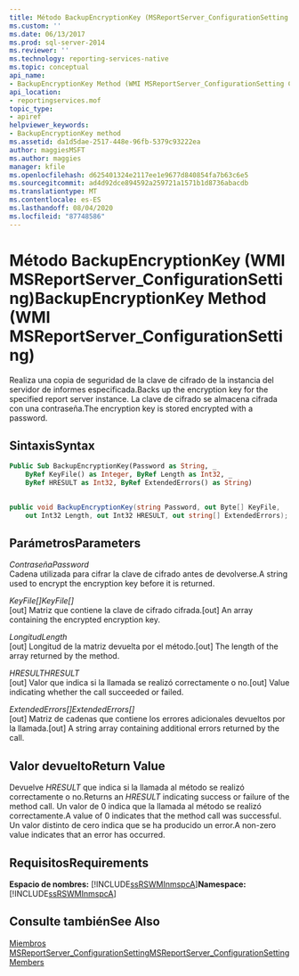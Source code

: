 ```yaml
---
title: Método BackupEncryptionKey (MSReportServer_ConfigurationSetting de WMI) | Microsoft Docs
ms.custom: ''
ms.date: 06/13/2017
ms.prod: sql-server-2014
ms.reviewer: ''
ms.technology: reporting-services-native
ms.topic: conceptual
api_name:
- BackupEncryptionKey Method (WMI MSReportServer_ConfigurationSetting Class)
api_location:
- reportingservices.mof
topic_type:
- apiref
helpviewer_keywords:
- BackupEncryptionKey method
ms.assetid: da1d5dae-2517-448e-96fb-5379c93222ea
author: maggiesMSFT
ms.author: maggies
manager: kfile
ms.openlocfilehash: d625401324e2117ee1e9677d840854fa7b63c6e5
ms.sourcegitcommit: ad4d92dce894592a259721a1571b1d8736abacdb
ms.translationtype: MT
ms.contentlocale: es-ES
ms.lasthandoff: 08/04/2020
ms.locfileid: "87748586"
---
```

# <a name="backupencryptionkey-method-wmi-msreportserver_configurationsetting"></a><span data-ttu-id="d521a-102">Método BackupEncryptionKey (WMI MSReportServer_ConfigurationSetting)</span><span class="sxs-lookup"><span data-stu-id="d521a-102">BackupEncryptionKey Method (WMI MSReportServer_ConfigurationSetting)</span></span>
  <span data-ttu-id="d521a-103">Realiza una copia de seguridad de la clave de cifrado de la instancia del servidor de informes especificada.</span><span class="sxs-lookup"><span data-stu-id="d521a-103">Backs up the encryption key for the specified report server instance.</span></span> <span data-ttu-id="d521a-104">La clave de cifrado se almacena cifrada con una contraseña.</span><span class="sxs-lookup"><span data-stu-id="d521a-104">The encryption key is stored encrypted with a password.</span></span>  
  
## <a name="syntax"></a><span data-ttu-id="d521a-105">Sintaxis</span><span class="sxs-lookup"><span data-stu-id="d521a-105">Syntax</span></span>  
  
```vb  
Public Sub BackupEncryptionKey(Password as String, _  
    ByRef KeyFile() as Integer, ByRef Length as Int32, _  
    ByRef HRESULT as Int32, ByRef ExtendedErrors() as String)  
  
```  
  
```csharp  
public void BackupEncryptionKey(string Password, out Byte[] KeyFile,   
    out Int32 Length, out Int32 HRESULT, out string[] ExtendedErrors);  
```  
  
## <a name="parameters"></a><span data-ttu-id="d521a-106">Parámetros</span><span class="sxs-lookup"><span data-stu-id="d521a-106">Parameters</span></span>  
 <span data-ttu-id="d521a-107">*Contraseña*</span><span class="sxs-lookup"><span data-stu-id="d521a-107">*Password*</span></span>  
 <span data-ttu-id="d521a-108">Cadena utilizada para cifrar la clave de cifrado antes de devolverse.</span><span class="sxs-lookup"><span data-stu-id="d521a-108">A string used to encrypt the encryption key before it is returned.</span></span>  
  
 <span data-ttu-id="d521a-109">*KeyFile[]*</span><span class="sxs-lookup"><span data-stu-id="d521a-109">*KeyFile[]*</span></span>  
 <span data-ttu-id="d521a-110">[out] Matriz que contiene la clave de cifrado cifrada.</span><span class="sxs-lookup"><span data-stu-id="d521a-110">[out] An array containing the encrypted encryption key.</span></span>  
  
 <span data-ttu-id="d521a-111">*Longitud*</span><span class="sxs-lookup"><span data-stu-id="d521a-111">*Length*</span></span>  
 <span data-ttu-id="d521a-112">[out] Longitud de la matriz devuelta por el método.</span><span class="sxs-lookup"><span data-stu-id="d521a-112">[out] The length of the array returned by the method.</span></span>  
  
 <span data-ttu-id="d521a-113">*HRESULT*</span><span class="sxs-lookup"><span data-stu-id="d521a-113">*HRESULT*</span></span>  
 <span data-ttu-id="d521a-114">[out] Valor que indica si la llamada se realizó correctamente o no.</span><span class="sxs-lookup"><span data-stu-id="d521a-114">[out] Value indicating whether the call succeeded or failed.</span></span>  
  
 <span data-ttu-id="d521a-115">*ExtendedErrors[]*</span><span class="sxs-lookup"><span data-stu-id="d521a-115">*ExtendedErrors[]*</span></span>  
 <span data-ttu-id="d521a-116">[out] Matriz de cadenas que contiene los errores adicionales devueltos por la llamada.</span><span class="sxs-lookup"><span data-stu-id="d521a-116">[out] A string array containing additional errors returned by the call.</span></span>  
  
## <a name="return-value"></a><span data-ttu-id="d521a-117">Valor devuelto</span><span class="sxs-lookup"><span data-stu-id="d521a-117">Return Value</span></span>  
 <span data-ttu-id="d521a-118">Devuelve *HRESULT* que indica si la llamada al método se realizó correctamente o no.</span><span class="sxs-lookup"><span data-stu-id="d521a-118">Returns an *HRESULT* indicating success or failure of the method call.</span></span> <span data-ttu-id="d521a-119">Un valor de 0 indica que la llamada al método se realizó correctamente.</span><span class="sxs-lookup"><span data-stu-id="d521a-119">A value of 0 indicates that the method call was successful.</span></span> <span data-ttu-id="d521a-120">Un valor distinto de cero indica que se ha producido un error.</span><span class="sxs-lookup"><span data-stu-id="d521a-120">A non-zero value indicates that an error has occurred.</span></span>  
  
## <a name="requirements"></a><span data-ttu-id="d521a-121">Requisitos</span><span class="sxs-lookup"><span data-stu-id="d521a-121">Requirements</span></span>  
 <span data-ttu-id="d521a-122">**Espacio de nombres:** [!INCLUDE[ssRSWMInmspcA](../../includes/ssrswminmspca-md.md)]</span><span class="sxs-lookup"><span data-stu-id="d521a-122">**Namespace:** [!INCLUDE[ssRSWMInmspcA](../../includes/ssrswminmspca-md.md)]</span></span>  
  
## <a name="see-also"></a><span data-ttu-id="d521a-123">Consulte también</span><span class="sxs-lookup"><span data-stu-id="d521a-123">See Also</span></span>  
 [<span data-ttu-id="d521a-124">Miembros MSReportServer_ConfigurationSetting</span><span class="sxs-lookup"><span data-stu-id="d521a-124">MSReportServer_ConfigurationSetting Members</span></span>](msreportserver-configurationsetting-members.md)  
  
  
